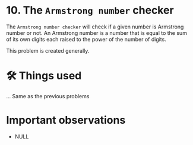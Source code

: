 # 10. The `Armstrong number` checker
The `Armstrong number checker` will check if a given number is Armstrong number or not. An Armstrong number is a number that is equal to the sum of its own digits each raised to the power of the number of digits.

This problem is created generally.

# 🛠 Things used
... Same as the previous problems


# Important observations
- NULL
